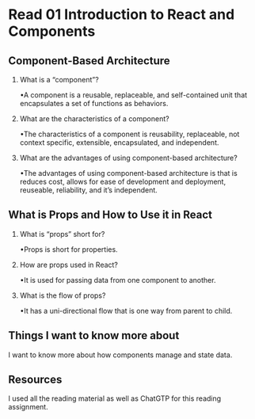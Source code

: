 # Read 01 Introduction to React and Components

## Component-Based Architecture

1. What is a “component”?

    •A component is a reusable, replaceable, and self-contained unit that encapsulates a set of functions as behaviors.

2. What are the characteristics of a component?

    •The characteristics of a component is reusability, replaceable, not context specific, extensible, encapsulated, and independent.

3. What are the advantages of using component-based architecture?

    •The advantages of using component-based architecture is that is reduces cost, allows for ease of development and deployment, reuseable, reliability, and it’s independent.

## What is Props and How to Use it in React

1. What is “props” short for?

    •Props is short for properties.

2. How are props used in React?

    •It is used for passing data from one component to another.

3. What is the flow of props?

    •It has a uni-directional flow that is one way from parent to child. 

## Things I want to know more about

I want to know more about how components manage and state data.

## Resources

I used all the reading material as well as ChatGTP for this reading assignment.
